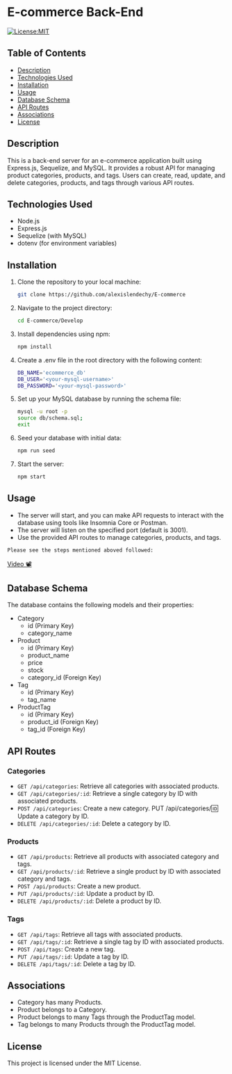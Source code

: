 # E-commerce Back-End

[![License:MIT](https://img.shields.io/badge/License-MIT-yellow.svg)](https://opensource.org/license/mit/)

## Table of Contents
- [Description](#description)
- [Technologies Used](#technologies-used)
- [Installation](#installation)
- [Usage](#usage)
- [Database Schema](#database-schema)
- [API Routes](#api-routes)
- [Associations](#associations)
- [License](#license)

## Description
This is a back-end server for an e-commerce application built using Express.js, Sequelize, and MySQL. It provides a robust API for managing product categories, products, and tags. Users can create, read, update, and delete categories, products, and tags through various API routes.

## Technologies Used
- Node.js
- Express.js
- Sequelize (with MySQL)
- dotenv (for environment variables)

## Installation
1. Clone the repository to your local machine:
   ```sh
   git clone https://github.com/alexislendechy/E-commerce
2. Navigate to the project directory:
   ```sh
   cd E-commerce/Develop
3. Install dependencies using npm:
    ```sh
    npm install 
4. Create a .env file in the root directory with the following content:
    ```sh
    DB_NAME='ecommerce_db'
    DB_USER='<your-mysql-username>'
    DB_PASSWORD='<your-mysql-password>'
5. Set up your MySQL database by running the schema file:
    ```sh
    mysql -u root -p
    source db/schema.sql;
    exit
6. Seed your database with initial data:
    ```sh
    npm run seed
7. Start the server:
    ```sh
    npm start
## Usage
* The server will start, and you can make API requests to interact with the database using tools like Insomnia Core or Postman.
* The server will listen on the specified port (default is 3001).
* Use the provided API routes to manage categories, products, and tags.

```bash
Please see the steps mentioned aboved followed:
```
[Video 📽️](https://watch.screencastify.com/v/iTuRM2rVIffXmzebPDFk)

## Database Schema
The database contains the following models and their properties:

* Category
    * id (Primary Key)
    * category_name
* Product
    * id (Primary Key)
    * product_name
    * price
    * stock
    * category_id (Foreign Key)
* Tag
    * id (Primary Key)
    * tag_name
* ProductTag
    * id (Primary Key)
    * product_id (Foreign Key)
    * tag_id (Foreign Key)
## API Routes
### Categories

 * `GET /api/categories`: Retrieve all categories with associated products.
* `GET /api/categories/:id`: Retrieve a single category by ID with associated products.
* `POST /api/categories`: Create a new category.
PUT /api/categories/:id: Update a category by ID.
* `DELETE /api/categories/:id`: Delete a category by ID.
### Products

* `GET /api/products`: Retrieve all products with associated category and tags.
* `GET /api/products/:id`: Retrieve a single product by ID with associated category and tags.
* `POST /api/products`: Create a new product.
* `PUT /api/products/:id`: Update a product by ID.
* `DELETE /api/products/:id`: Delete a product by ID.
### Tags

* `GET /api/tags`: Retrieve all tags with associated products.
* `GET /api/tags/:id`: Retrieve a single tag by ID with associated products.
* `POST /api/tags`: Create a new tag.
* `PUT /api/tags/:id`: Update a tag by ID.
* `DELETE /api/tags/:id`: Delete a tag by ID.
## Associations
* Category has many Products.
* Product belongs to a Category.
* Product belongs to many Tags through the ProductTag model.
* Tag belongs to many Products through the ProductTag model.
## License
This project is licensed under the MIT License.
